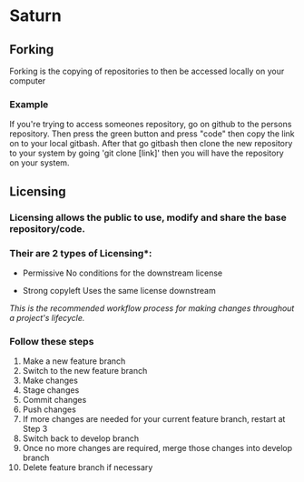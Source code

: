 # Saturn

## Forking 

Forking is the copying of repositories to then be accessed locally on your computer 

### Example 

If you're trying to access someones repository, go on github to the persons repository. 
Then press the green button and press "code" then copy the link on to your local gitbash. 
After that go gitbash then clone the new repository to your system by going 'git clone [link]'
then you will have the repository on your system.

## Licensing

### Licensing allows the public to use, modify and share the base repository/code.

### Their are 2 types of Licensing*:
- Permissive
No conditions for the downstream license 


- Strong copyleft
Uses the same license downstream


*This is the recommended workflow process for making changes throughout a project's lifecycle.*

### Follow these steps

1. Make a new feature branch
2. Switch to the new feature branch
3. Make changes
4. Stage changes
5. Commit changes
6. Push changes
7. If more changes are needed for your current feature branch, restart at Step 3
8. Switch back to develop branch
9. Once no more changes are required, merge those changes into develop branch
10. Delete feature branch if necessary

